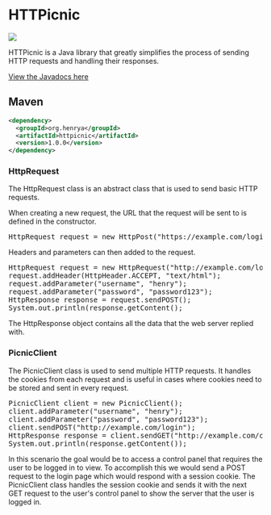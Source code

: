 # HTTPicnic

<img src="https://img.shields.io/maven-metadata/v/https/repo1.maven.org/maven2/org/henrya/httpicnic/maven-metadata.xml.svg?label=Maven">

HTTPicnic is a Java library that greatly simplifies the process of sending HTTP requests and handling their responses.

[View the Javadocs here](https://henry-anderson.github.io/HTTPicnic/)

## Maven
```xml
<dependency>
  <groupId>org.henrya</groupId>
  <artifactId>httpicnic</artifactId>
  <version>1.0.0</version>
</dependency>
```

### HttpRequest
The HttpRequest class is an abstract class that is used to send basic HTTP requests.

When creating a new request, the URL that the request will be sent to is defined in the constructor.

<pre>
HttpRequest request = new HttpPost("https://example.com/login");
</pre>

Headers and parameters can then added to the request.

<pre>
HttpRequest request = new HttpRequest("http://example.com/login");
request.addHeader(HttpHeader.ACCEPT, "text/html");
request.addParameter("username", "henry");
request.addParameter("password", "password123");
HttpResponse response = request.sendPOST();
System.out.println(response.getContent();
</pre>

The HttpResponse object contains all the data that the web server replied with.

### PicnicClient
The PicnicClient class is used to send multiple HTTP requests. It handles the cookies from each request and is useful in cases where cookies need to be stored and sent in every request.

<pre>
PicnicClient client = new PicnicClient();
client.addParameter("username", "henry");
client.addParameter("password", "password123");
client.sendPOST("http://example.com/login");
HttpResponse response = client.sendGET("http://example.com/control_panel");
System.out.println(response.getContent());
</pre>

In this scenario the goal would be to access a control panel that requires the user to be logged in to view. To accomplish this we would send a POST request to the login page which would respond with a session cookie. The PicnicClient class handles  the session cookie and sends it with the next GET request to the user's control panel to show the server that the user is logged in.
